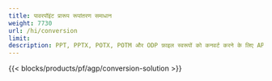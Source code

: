 ```yaml
---
title: पावरपॉइंट प्रारूप रूपांतरण समाधान
weight: 7730
url: /hi/conversion
limit: 
description: PPT, PPTX, POTX, POTM और ODP फ़ाइल स्वरूपों को कनवर्ट करने के लिए API और निःशुल्क ऐप्स
---
```


{{< blocks/products/pf/agp/conversion-solution >}} 